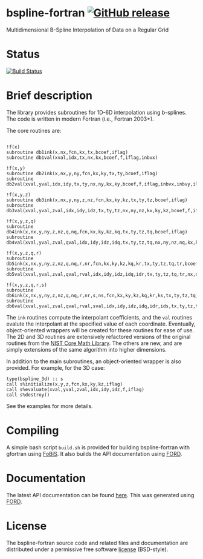 bspline-fortran [![GitHub release](https://img.shields.io/github/release/jacobwilliams/bspline-fortran.svg?style=plastic)](https://github.com/jacobwilliams/bspline-fortran/releases/latest)
============

Multidimensional B-Spline Interpolation of Data on a Regular Grid

# Status

[![Build Status](https://img.shields.io/travis/jacobwilliams/bspline-fortran/master.svg?style=plastic)](https://travis-ci.org/jacobwilliams/bspline-fortran)

# Brief description

The library provides subroutines for 1D-6D interpolation using b-splines. The code is written in modern Fortran (i.e., Fortran 2003+).

The core routines are:

```Fortran

!f(x)
subroutine db1ink(x,nx,fcn,kx,tx,bcoef,iflag)
subroutine db1val(xval,idx,tx,nx,kx,bcoef,f,iflag,inbvx)

!f(x,y)
subroutine db2ink(x,nx,y,ny,fcn,kx,ky,tx,ty,bcoef,iflag)
subroutine db2val(xval,yval,idx,idy,tx,ty,nx,ny,kx,ky,bcoef,f,iflag,inbvx,inbvy,iloy)

!f(x,y,z)
subroutine db3ink(x,nx,y,ny,z,nz,fcn,kx,ky,kz,tx,ty,tz,bcoef,iflag)
subroutine db3val(xval,yval,zval,idx,idy,idz,tx,ty,tz,nx,ny,nz,kx,ky,kz,bcoef,f,iflag,inbvx,inbvy,inbvz,iloy,iloz)

!f(x,y,z,q)
subroutine db4ink(x,nx,y,ny,z,nz,q,nq,fcn,kx,ky,kz,kq,tx,ty,tz,tq,bcoef,iflag)
subroutine db4val(xval,yval,zval,qval,idx,idy,idz,idq,tx,ty,tz,tq,nx,ny,nz,nq,kx,ky,kz,kq,bcoef,f,iflag,inbvx,inbvy,inbvz,inbvq,iloy,iloz,iloq)

!f(x,y,z,q,r)
subroutine db5ink(x,nx,y,ny,z,nz,q,nq,r,nr,fcn,kx,ky,kz,kq,kr,tx,ty,tz,tq,tr,bcoef,iflag)
subroutine db5val(xval,yval,zval,qval,rval,idx,idy,idz,idq,idr,tx,ty,tz,tq,tr,nx,ny,nz,nq,nr,kx,ky,kz,kq,kr,bcoef,f,iflag,inbvx,inbvy,inbvz,inbvq,inbvr,iloy,iloz,iloq,ilor)

!f(x,y,z,q,r,s)
subroutine db6ink(x,nx,y,ny,z,nz,q,nq,r,nr,s,ns,fcn,kx,ky,kz,kq,kr,ks,tx,ty,tz,tq,tr,ts,bcoef,iflag)
subroutine db6val(xval,yval,zval,qval,rval,sval,idx,idy,idz,idq,idr,ids,tx,ty,tz,tq,tr,ts,nx,ny,nz,nq,nr,ns,kx,ky,kz,kq,kr,ks,bcoef,f,iflag,inbvx,inbvy,inbvz,inbvq,inbvr,inbvs,iloy,iloz,iloq,ilor,ilos)
```

The ```ink``` routines compute the interpolant coefficients, and the ```val``` routines evalute the interpolant at the specified value of each coordinate.  Eventually, object-oriented wrappers will be created for these routines for ease of use.  The 2D and 3D routines are extensively refactored versions of the original routines from the [NIST Core Math Library](http://www.nist.gov/itl/math/mcsd-software.cfm).  The others are new, and are simply extensions of the same algorithm into higher dimensions.

In addition to the main subroutines, an object-oriented wrapper is also provided. For example, for the 3D case:

```Fortran
type(bspline_3d) :: s
call s%initialize(x,y,z,fcn,kx,ky,kz,iflag)
call s%evaluate(xval,yval,zval,idx,idy,idz,f,iflag)
call s%destroy()
```
See the examples for more details.

# Compiling

A simple bash script ```build.sh``` is provided for building bspline-fortran with gfortran using [FoBiS](https://github.com/szaghi/FoBiS). It also builds the API documentation using [FORD](https://github.com/cmacmackin/ford).

# Documentation

The latest API documentation can be found [here](http://jacobwilliams.github.io/bspline-fortran/). This was generated using [FORD](https://github.com/cmacmackin/ford).

# License

The bspline-fortran source code and related files and documentation are distributed under a permissive free software [license](https://github.com/jacobwilliams/bspline-fortran/blob/master/LICENSE) (BSD-style).
